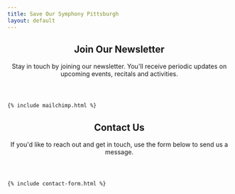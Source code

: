 ```yaml
---
title: Save Our Symphony Pittsburgh
layout: default
---
```


<section class="box special">
	<header class="major">
		<h2>
			Join Our Newsletter
		</h2>
		<p>
			Stay in touch by joining our newsletter. You'll receive periodic updates on upcoming events, recitals and activities. 
		</p>
	</header>
	
	{% include mailchimp.html %}

</section>

<section class="box special">
	<header class="major">
		<h2>
			Contact Us
		</h2>
		<p>
			If you'd like to reach out and get in touch, use the form below to send us a message.
		</p>
	</header>
	
	{% include contact-form.html %}
	

</section>



